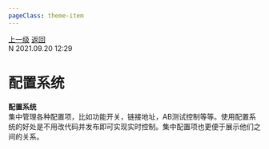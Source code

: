 ```yaml
---
pageClass: theme-item
---
```

<div class="extend-header">
    <div class="info">
        <div class="record">
            <a class="back" href="./">上一级</a>
            <a class="back" href="./">返回</a>
        </div>        
        <div class="mini">
            <span>N 2021.09.20 12:29</span>
        </div>
    </div>
    <div class="content"></div>
</div>
<div class="content-header">
<h1>配置系统</h1><strong>配置系统</strong>
<summary class="desc">集中管理各种配置项，比如功能开关，链接地址，AB测试控制等等。使用配置系统的好处是不用改代码并发布即可实现实时控制。集中配置项也更便于展示他们之间的关系。</summary>
</div>
<div class="static-content">


</div>